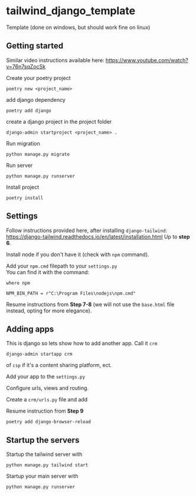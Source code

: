 # tailwind_django_template
Template (done on windows, but should work fine on linux)

## Getting started
Similar video instructions available here: https://www.youtube.com/watch?v=76n7sqZocSk

Create your poetry project
```
poetry new <project_name>
```
add django dependency
```
poetry add django
```
create a django project in the project folder
```
django-admin startproject <project_name> .
```
Run migration
```
python manage.py migrate
```
Run server
```
python manage.py runserver
```
Install project
```
poetry install
```

## Settings

Follow instructions provided here, after installing `django-tailwind`:
https://django-tailwind.readthedocs.io/en/latest/installation.html Up to **step 6**.

Install node if you don't have it (check with `npm` command).


Add your `npm.cmd` filepath to your `settings.py`<br>
You can find it with the command:
```
where npm
```
```
NPM_BIN_PATH = r"C:\Program Files\nodejs\npm.cmd"
```

Resume instructions from **Step 7-8** (we will not use the `base.html` file instead, opting for more elegance).

## Adding apps

This is django so lets show how to add another app. Call it `crm`
```
django-admin startapp crm
```
of `csp` if it's a content sharing platform, ect.

Add your app to the `settings.py`

Configure urls, views and routing.

Create a `crm/urls.py` file and add

Resume instruction from **Step 9**

```
poetry add django-browser-reload
```

## Startup the servers
Startup the tailwind server with 
```
python manage.py tailwind start
```

Startup your main server with 
```
python manage.py runserver
```